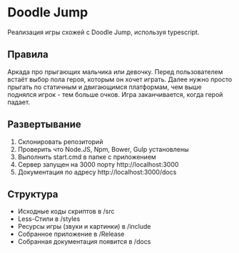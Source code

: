 # Doodle Jump

Реализация игры схожей с Doodle Jump, используя typescript.

## Правила

Аркада про прыгающих мальчика или девочку. Перед пользователем встаёт выбор пола героя, которым он хочет играть. Далее нужно просто прыгать по статичным и двигающимся платформам, чем выше поднялся игрок - тем больше очков. Игра заканчивается, когда герой падает.

## Развертывание

1. Склонировать репозиторий
2. Проверить что Node.JS, Npm, Bower, Gulp установлены  
3. Выполнить start.cmd в папке с приложением
4. Сервер запущен на 3000 порту http://localhost:3000
5. Документация по адресу http://localhost:3000/docs

## Структура

* Исходные коды скриптов в /src
* Less-Стили в /styles
* Ресурсы игры (звуки и картинки) в /include
* Собранное приложение в /Release
* Собранная документация появится в /docs